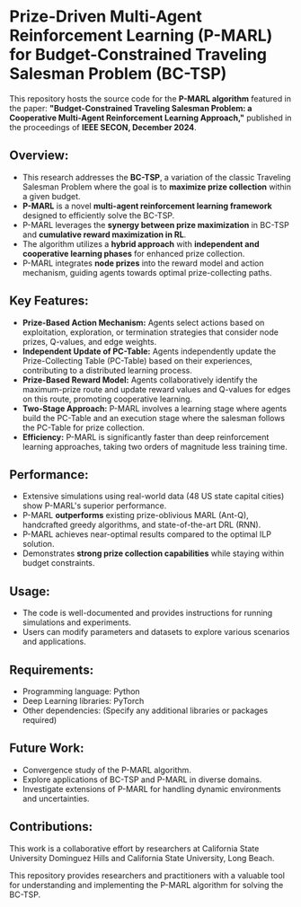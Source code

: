 # Prize-Driven Multi-Agent Reinforcement Learning (P-MARL) for Budget-Constrained Traveling Salesman Problem (BC-TSP) 

This repository hosts the source code for the **P-MARL algorithm** featured in the paper: **"Budget-Constrained Traveling Salesman Problem: a Cooperative Multi-Agent Reinforcement Learning Approach,"** published in the proceedings of **IEEE SECON, December 2024**.

## Overview:
  * This research addresses the **BC-TSP**, a variation of the classic Traveling Salesman Problem where the goal is to **maximize prize collection** within a given budget.
  * **P-MARL** is a novel **multi-agent reinforcement learning framework** designed to efficiently solve the BC-TSP.
  * P-MARL leverages the **synergy between prize maximization** in BC-TSP and **cumulative reward maximization in RL**.
  * The algorithm utilizes a **hybrid approach** with **independent and cooperative learning phases** for enhanced prize collection.
  * P-MARL integrates **node prizes** into the reward model and action mechanism, guiding agents towards optimal prize-collecting paths.

## Key Features:
  * **Prize-Based Action Mechanism:** Agents select actions based on exploitation, exploration, or termination strategies that consider node prizes, Q-values, and edge weights.
  * **Independent Update of PC-Table:** Agents independently update the Prize-Collecting Table (PC-Table) based on their experiences, contributing to a distributed learning process.
  * **Prize-Based Reward Model:** Agents collaboratively identify the maximum-prize route and update reward values and Q-values for edges on this route, promoting cooperative learning.
  * **Two-Stage Approach:** P-MARL involves a learning stage where agents build the PC-Table and an execution stage where the salesman follows the PC-Table for prize collection.
  * **Efficiency:** P-MARL is significantly faster than deep reinforcement learning approaches, taking two orders of magnitude less training time.

## Performance:
  * Extensive simulations using real-world data (48 US state capital cities) show P-MARL's superior performance.
  * P-MARL **outperforms** existing prize-oblivious MARL (Ant-Q), handcrafted greedy algorithms, and state-of-the-art DRL (RNN).
  * P-MARL achieves near-optimal results compared to the optimal ILP solution.
  * Demonstrates **strong prize collection capabilities** while staying within budget constraints.

## Usage:
  * The code is well-documented and provides instructions for running simulations and experiments.
  * Users can modify parameters and datasets to explore various scenarios and applications.

## Requirements:
  * Programming language: Python
  * Deep Learning libraries: PyTorch 
  * Other dependencies: (Specify any additional libraries or packages required)

## Future Work:
  * Convergence study of the P-MARL algorithm.
  * Explore applications of BC-TSP and P-MARL in diverse domains. 
  * Investigate extensions of P-MARL for handling dynamic environments and uncertainties.

##  Contributions:
This work is a collaborative effort by researchers at California State University Dominguez Hills and California State University, Long Beach. 

This repository provides researchers and practitioners with a valuable tool for understanding and implementing the P-MARL algorithm for solving the BC-TSP.  
